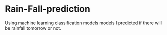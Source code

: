 # Rain-Fall-prediction
Using machine learning classification models models I predicted if there will be rainfall tomorrow or not.
